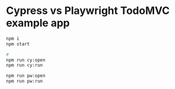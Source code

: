 # Cypress vs Playwright TodoMVC example app

```bash
npm i
npm start

#
npm run cy:open
npm run cy:run

npm run pw:open
npm run pw:run

```
